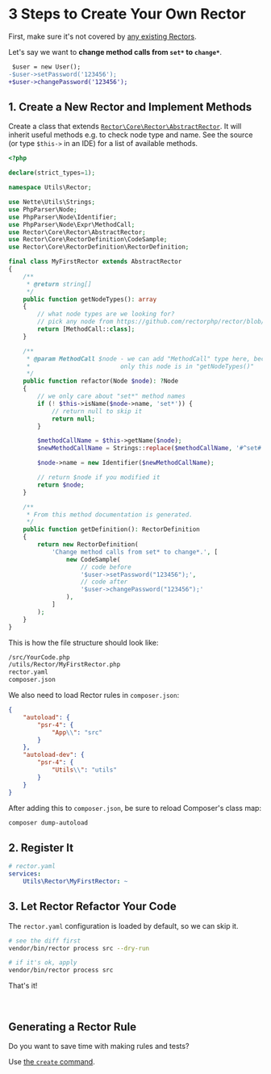 # 3 Steps to Create Your Own Rector

First, make sure it's not covered by [any existing Rectors](/docs/AllRectorsOverview.md).

Let's say we want to **change method calls from `set*` to `change*`**.

```diff
 $user = new User();
-$user->setPassword('123456');
+$user->changePassword('123456');
```

## 1. Create a New Rector and Implement Methods

Create a class that extends [`Rector\Core\Rector\AbstractRector`](/src/Rector/AbstractRector.php). It will inherit useful methods e.g. to check node type and name. See the source (or type `$this->` in an IDE) for a list of available methods.

```php
<?php

declare(strict_types=1);

namespace Utils\Rector;

use Nette\Utils\Strings;
use PhpParser\Node;
use PhpParser\Node\Identifier;
use PhpParser\Node\Expr\MethodCall;
use Rector\Core\Rector\AbstractRector;
use Rector\Core\RectorDefinition\CodeSample;
use Rector\Core\RectorDefinition\RectorDefinition;

final class MyFirstRector extends AbstractRector
{
    /**
     * @return string[]
     */
    public function getNodeTypes(): array
    {
        // what node types are we looking for?
        // pick any node from https://github.com/rectorphp/rector/blob/master/docs/NodesOverview.md
        return [MethodCall::class];
    }

    /**
     * @param MethodCall $node - we can add "MethodCall" type here, because
     *                         only this node is in "getNodeTypes()"
     */
    public function refactor(Node $node): ?Node
    {
        // we only care about "set*" method names
        if (! $this->isName($node->name, 'set*')) {
            // return null to skip it
            return null;
        }

        $methodCallName = $this->getName($node);
        $newMethodCallName = Strings::replace($methodCallName, '#^set#', 'change');

        $node->name = new Identifier($newMethodCallName);

        // return $node if you modified it
        return $node;
    }

    /**
     * From this method documentation is generated.
     */
    public function getDefinition(): RectorDefinition
    {
        return new RectorDefinition(
            'Change method calls from set* to change*.', [
                new CodeSample(
                    // code before
                    '$user->setPassword("123456");',
                    // code after
                    '$user->changePassword("123456");'
                ),
            ]
        );
    }
}
```

This is how the file structure should look like:

```bash
/src/YourCode.php
/utils/Rector/MyFirstRector.php
rector.yaml
composer.json
```

We also need to load Rector rules in `composer.json`:

```json
{
    "autoload": {
        "psr-4": {
            "App\\": "src"
        }
    },
    "autoload-dev": {
        "psr-4": {
            "Utils\\": "utils"
        }
    }
}
```

After adding this to `composer.json`, be sure to reload Composer's class map:

```bash
composer dump-autoload
```

## 2. Register It

```yaml
# rector.yaml
services:
    Utils\Rector\MyFirstRector: ~
```

## 3. Let Rector Refactor Your Code

The `rector.yaml` configuration is loaded by default, so we can skip it.

```bash
# see the diff first
vendor/bin/rector process src --dry-run

# if it's ok, apply
vendor/bin/rector process src
```

That's it!

<br>

## Generating a Rector Rule

Do you want to save time with making rules and tests?

Use [the `create` command](/docs/RectorRecipe.md).
